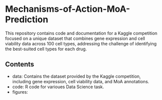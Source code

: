 # Mechanisms-of-Action-MoA-Prediction
This repository contains code and documentation for a Kaggle competition focused on a unique dataset that combines gene expression and cell viability data across 100 cell types, addressing the challenge of identifying the best-suited cell types for each drug.

## Contents
*   data: Contains the dataset provided by the Kaggle competition, including gene expression, cell viability data, and MoA annotations.
*   code:  R code for varioues Data Science task.
*   figures:
